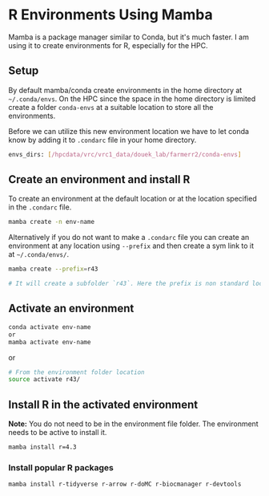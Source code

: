 # R Environments Using Mamba

Mamba is a package manager similar to Conda, but it's much faster. I am using it to create environments for R, especially for the HPC.

## Setup

By default mamba/conda create environments in the home directory at `~/.conda/envs`. On the HPC since the space in the home directory is limited create a folder `conda-envs` at a suitable location to store all the environments. 

Before we can utilize this new environment location we have to let conda know by adding it to `.condarc` file in your home directory. 

```bash
envs_dirs: [/hpcdata/vrc/vrc1_data/douek_lab/farmerr2/conda-envs]
```

## Create an environment and install R

To create an environment at the default location or at the location specified in the `.condarc` file.
```bash
mamba create -n env-name
```

Alternatively if you do not want to make a `.condarc` file you can create an environment at any location using `--prefix` and then create a sym link to it at `~/.conda/envs/`.

```bash
mamba create --prefix=r43

# It will create a subfolder `r43`. Here the prefix is non standard location for the environment. 
```

## Activate an environment

```bash
conda activate env-name
or
mamba activate env-name
```

or

```bash
# From the environment folder location
source activate r43/
```

## Install R in the activated environment

**Note:** You do not need to be in the environment file folder. The environment needs to be active to install it. 

```bash
mamba install r=4.3
```

### Install popular R packages

```bash
mamba install r-tidyverse r-arrow r-doMC r-biocmanager r-devtools
```